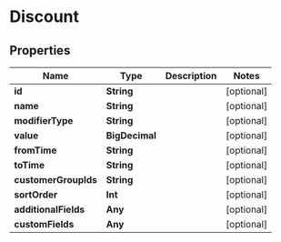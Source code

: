 

# Discount


## Properties

Name | Type | Description | Notes
------------ | ------------- | ------------- | -------------
**id** | **String** |  |  [optional]
**name** | **String** |  |  [optional]
**modifierType** | **String** |  |  [optional]
**value** | **BigDecimal** |  |  [optional]
**fromTime** | **String** |  |  [optional]
**toTime** | **String** |  |  [optional]
**customerGroupIds** | **String** |  |  [optional]
**sortOrder** | **Int** |  |  [optional]
**additionalFields** | **Any** |  |  [optional]
**customFields** | **Any** |  |  [optional]



